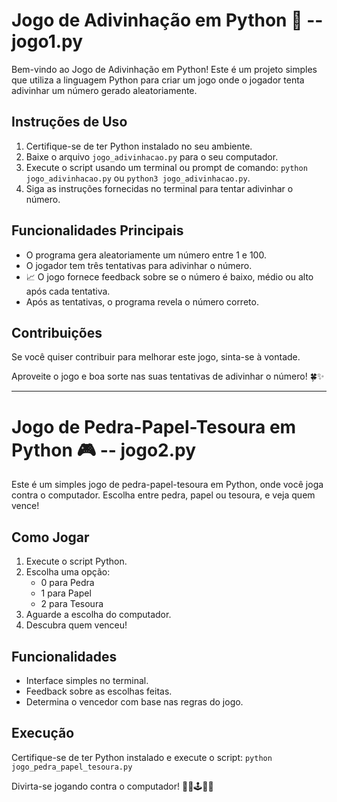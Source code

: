 # Jogo de Adivinhação em Python 🎲 -- jogo1.py

Bem-vindo ao Jogo de Adivinhação em Python! Este é um projeto simples que utiliza a linguagem Python para criar um jogo onde o jogador tenta adivinhar um número gerado aleatoriamente.

## Instruções de Uso
1. Certifique-se de ter Python instalado no seu ambiente.
2. Baixe o arquivo `jogo_adivinhacao.py` para o seu computador.
3. Execute o script usando um terminal ou prompt de comando: `python jogo_adivinhacao.py` ou `python3 jogo_adivinhacao.py`.
4. Siga as instruções fornecidas no terminal para tentar adivinhar o número.

## Funcionalidades Principais
- O programa gera aleatoriamente um número entre 1 e 100.
- O jogador tem três tentativas para adivinhar o número.
- 📈 O jogo fornece feedback sobre se o número é baixo, médio ou alto após cada tentativa.
- Após as tentativas, o programa revela o número correto.

## Contribuições
Se você quiser contribuir para melhorar este jogo, sinta-se à vontade.

Aproveite o jogo e boa sorte nas suas tentativas de adivinhar o número! 🍀✨

---

# Jogo de Pedra-Papel-Tesoura em Python 🎮 -- jogo2.py

Este é um simples jogo de pedra-papel-tesoura em Python, onde você joga contra o computador. Escolha entre pedra, papel ou tesoura, e veja quem vence!

## Como Jogar
1. Execute o script Python.
2. Escolha uma opção:
   - 0 para Pedra
   - 1 para Papel
   - 2 para Tesoura
3. Aguarde a escolha do computador.
4. Descubra quem venceu!

## Funcionalidades
- Interface simples no terminal.
- Feedback sobre as escolhas feitas.
- Determina o vencedor com base nas regras do jogo.

## Execução
Certifique-se de ter Python instalado e execute o script: `python jogo_pedra_papel_tesoura.py`

Divirta-se jogando contra o computador! 🎲✨🕹️👾🚀
